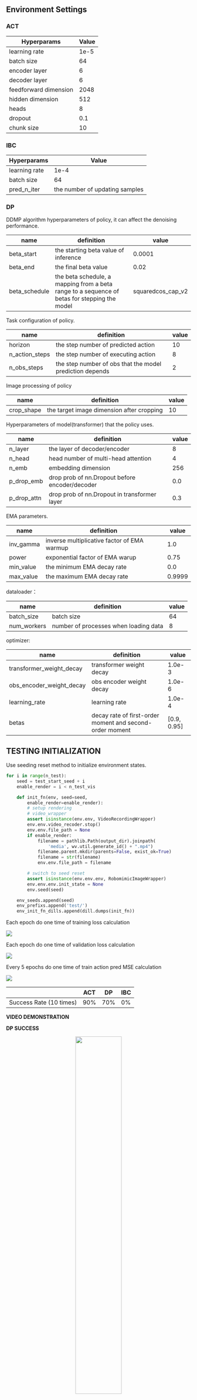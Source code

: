 ## Environment Settings

### ACT

| Hyperparams           | Value |
| --------------------- | ----- |
| learning rate         | 1e-5  |
| batch size            | 64    |
| encoder layer         | 6     |
| decoder layer         | 6     |
| feedforward dimension | 2048  |
| hidden dimension      | 512   |
| heads                 | 8     |
| dropout               | 0.1   |
| chunk size            | 10    |

### IBC

| Hyperparams   | Value                          |
| ------------- | ------------------------------ |
| learning rate | 1e-4                           |
| batch size    | 64                             |
| pred_n_iter   | the number of updating samples |

### DP

DDMP algorithm hyperparameters of policy, it can affect the denoising performance.

| name          | definition                                                   | value             |
| ------------- | ------------------------------------------------------------ | ----------------- |
| beta_start    | the starting beta value of inference                         | 0.0001            |
| beta_end      | the final beta value                                         | 0.02              |
| beta_schedule | the beta schedule, a mapping from a beta range to a sequence of betas for stepping the model | squaredcos_cap_v2 |

Task configuration of policy.

| name           | definition                                               | value |
| -------------- | -------------------------------------------------------- | ----- |
| horizon        | the step number of predicted action                      | 10    |
| n_action_steps | the step number of executing action                      | 8     |
| n_obs_steps    | the step number of obs that the model prediction depends | 2     |

Image processing of policy

| name       | definition                                | value |
| ---------- | ----------------------------------------- | ----- |
| crop_shape | the target image dimension after cropping | 10    |

Hyperparameters of model(transformer) that the policy uses.

| name        | definition                                     | value |
| ----------- | ---------------------------------------------- | ----- |
| n_layer     | the layer of decoder/encoder                   | 8     |
| n_head      | head number of multi-head attention            | 4     |
| n_emb       | embedding dimension                            | 256   |
| p_drop_emb  | drop prob of nn.Dropout before encoder/decoder | 0.0   |
| p_drop_attn | drop prob of nn.Dropout in transformer layer   | 0.3   |

EMA parameters.

| name      | definition                                  | value  |
| --------- | ------------------------------------------- | ------ |
| inv_gamma | inverse multiplicative factor of EMA warmup | 1.0    |
| power     | exponential factor of EMA warup             | 0.75   |
| min_value | the minimum EMA decay rate                  | 0.0    |
| max_value | the maximum EMA decay rate                  | 0.9999 |

dataloader：

| name        | definition                            | value |
| ----------- | ------------------------------------- | ----- |
| batch_size  | batch size                            | 64    |
| num_workers | number of processes when loading data | 8     |

optimizer:

| name                     | definition                                               | value       |
| ------------------------ | -------------------------------------------------------- | ----------- |
| transformer_weight_decay | transformer weight decay                                 | 1.0e-3      |
| obs_encoder_weight_decay | obs encoder weight decay                                 | 1.0e-6      |
| learning_rate            | learning rate                                            | 1.0e-4      |
| betas                    | decay rate of first-order moment and second-order moment | [0.9, 0.95] |

## TESTING INITIALIZATION

Use seeding reset method to initialize environment states.

```python
for i in range(n_test):
    seed = test_start_seed + i
    enable_render = i < n_test_vis

    def init_fn(env, seed=seed, 
        enable_render=enable_render):
        # setup rendering
        # video_wrapper
        assert isinstance(env.env, VideoRecordingWrapper)
        env.env.video_recoder.stop()
        env.env.file_path = None
        if enable_render:
            filename = pathlib.Path(output_dir).joinpath(
                'media', wv.util.generate_id() + ".mp4")
            filename.parent.mkdir(parents=False, exist_ok=True)
            filename = str(filename)
            env.env.file_path = filename

        # switch to seed reset
        assert isinstance(env.env.env, RobomimicImageWrapper)
        env.env.env.init_state = None
        env.seed(seed)

    env_seeds.append(seed)
    env_prefixs.append('test/')
    env_init_fn_dills.append(dill.dumps(init_fn))
```

Each epoch do one time of training loss calculation

![](assets/ACT_vs_DP_train_loss.png)

Each epoch do one time of validation loss calculation

![](assets/ACT_vs_DP_val_loss.png)

Every 5 epochs do one time of train action pred MSE calculation

![](assets/ACT_vs_DP_action_MSE.png)

|                         | ACT  | DP   | IBC  |
| ----------------------- | ---- | ---- | ---- |
| Success Rate (10 times) | 90%  | 70%  | 0%   |

**VIDEO DEMONSTRATION**

**DP SUCCESS**

<div align="center">
    <img src="assets/DP_SIM_SUCCESS.gif" width=50% />
</div>



**DP FAILURE**

<div align="center">
    <img src="assets/DP_SIM_FAIL.gif" width=50% />
</div>



**ACT SUCCESS**

<div align="center">
    <img src="assets/ACT_SIM_SUCCESS.gif" width=50% />
</div>



**ACT FAILURE**

<div align="center">
    <img src="assets/ACT_SIM_FAIL.gif" width=50% />
</div>



**IBC FAILURE**

<div align="center">
    <img src="assets/IBC_SIM_FAIL.gif" width=50% />
</div>

